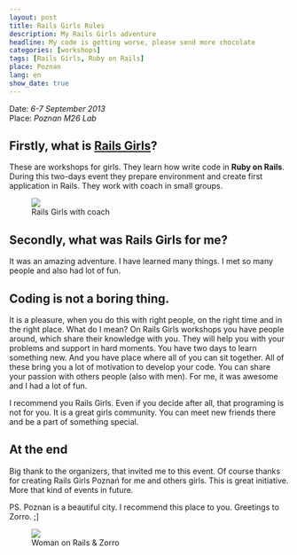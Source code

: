 ```yaml
---
layout: post
title: Rails Girls Rules
description: My Rails Girls adventure
headline: My code is getting worse, please send more chocolate
categories: [workshops]
tags: [Rails Girls, Ruby on Rails]
place: Poznan
lang: en
show_date: true
---
```


Date: *6-7 September 2013*<br>
Place: *Poznan M26 Lab*

## Firstly, what is [Rails Girls](http://railsgirls.com/)?

These are workshops for girls. They learn how write code in **Ruby on Rails**. During this two-days event they prepare environment and create first application in Rails. They work with coach in small groups.

<figure>
  <a href="{{ site.baseurl_root }}/images/rails-girls-rules/coach.jpg"><img src="{{ site.baseurl_root }}/images/rails-girls-rules/coach.jpg"></a>
  <figcaption>Rails Girls with coach</figcaption>
</figure>

## Secondly, what was Rails Girls for me?

It was an amazing adventure. I have learned many things. I met so many people and also had lot of fun.

## Coding is not a boring thing.

It is a pleasure, when you do this with right people, on the right time and in the right place. What do I mean? On Rails Girls workshops you have people around, which share their knowledge with you. They will help you with your problems and support in hard moments.
You have two days to learn something new.
And you have place where all of you can sit together. All of these bring you a lot of motivation to develop your code. You can share your passion with others people (also with men). For me, it was awesome and I had a lot of fun.

I recommend you Rails Girls. Even if you decide after all, that programing is not for you. It is a great girls community. You can meet new friends there and be a part of something special.

## At the end

Big thank to the organizers, that invited me to this event. Of course thanks for creating Rails Girls Poznań for me and others girls. This is great initiative. More that kind of events in future.

PS. Poznan is a beautiful city. I recommend this place to you. Greetings to Zorro. ;]

<figure>
  <a href="{{ site.baseurl_root }}/images/rails-girls-rules/zorro.jpg"><img src="{{ site.baseurl_root }}/images/rails-girls-rules/zorro.jpg"></a>
  <figcaption>Woman on Rails & Zorro</figcaption>
</figure>
